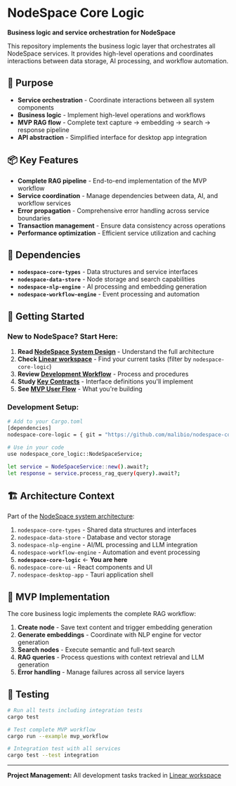 # NodeSpace Core Logic

**Business logic and service orchestration for NodeSpace**

This repository implements the business logic layer that orchestrates all NodeSpace services. It provides high-level operations and coordinates interactions between data storage, AI processing, and workflow automation.

## 🎯 Purpose

- **Service orchestration** - Coordinate interactions between all system components
- **Business logic** - Implement high-level operations and workflows
- **MVP RAG flow** - Complete text capture → embedding → search → response pipeline
- **API abstraction** - Simplified interface for desktop app integration

## 📦 Key Features

- **Complete RAG pipeline** - End-to-end implementation of the MVP workflow
- **Service coordination** - Manage dependencies between data, AI, and workflow services
- **Error propagation** - Comprehensive error handling across service boundaries
- **Transaction management** - Ensure data consistency across operations
- **Performance optimization** - Efficient service utilization and caching

## 🔗 Dependencies

- **`nodespace-core-types`** - Data structures and service interfaces
- **`nodespace-data-store`** - Node storage and search capabilities
- **`nodespace-nlp-engine`** - AI processing and embedding generation
- **`nodespace-workflow-engine`** - Event processing and automation

## 🚀 Getting Started

### **New to NodeSpace? Start Here:**
1. **Read [NodeSpace System Design](../nodespace-system-design/README.md)** - Understand the full architecture
2. **Check [Linear workspace](https://linear.app/nodespace)** - Find your current tasks (filter by `nodespace-core-logic`)
3. **Review [Development Workflow](../nodespace-system-design/docs/development-workflow.md)** - Process and procedures
4. **Study [Key Contracts](../nodespace-system-design/contracts/)** - Interface definitions you'll implement
5. **See [MVP User Flow](../nodespace-system-design/examples/mvp-user-flow.md)** - What you're building

### **Development Setup:**
```bash
# Add to your Cargo.toml
[dependencies]
nodespace-core-logic = { git = "https://github.com/malibio/nodespace-core-logic" }

# Use in your code
use nodespace_core_logic::NodeSpaceService;

let service = NodeSpaceService::new().await?;
let response = service.process_rag_query(query).await?;
```

## 🏗️ Architecture Context

Part of the [NodeSpace system architecture](../nodespace-system-design/README.md):

1. `nodespace-core-types` - Shared data structures and interfaces
2. `nodespace-data-store` - Database and vector storage
3. `nodespace-nlp-engine` - AI/ML processing and LLM integration
4. `nodespace-workflow-engine` - Automation and event processing
5. **`nodespace-core-logic`** ← **You are here**
6. `nodespace-core-ui` - React components and UI
7. `nodespace-desktop-app` - Tauri application shell

## 🔄 MVP Implementation

The core business logic implements the complete RAG workflow:

1. **Create node** - Save text content and trigger embedding generation
2. **Generate embeddings** - Coordinate with NLP engine for vector generation
3. **Search nodes** - Execute semantic and full-text search
4. **RAG queries** - Process questions with context retrieval and LLM generation
5. **Error handling** - Manage failures across all service layers

## 🧪 Testing

```bash
# Run all tests including integration tests
cargo test

# Test complete MVP workflow
cargo run --example mvp_workflow

# Integration test with all services
cargo test --test integration
```

---

**Project Management:** All development tasks tracked in [Linear workspace](https://linear.app/nodespace)